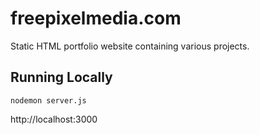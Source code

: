 # freepixelmedia.com

Static HTML portfolio website containing various projects.

## Running Locally

```
nodemon server.js
```

http://localhost:3000

